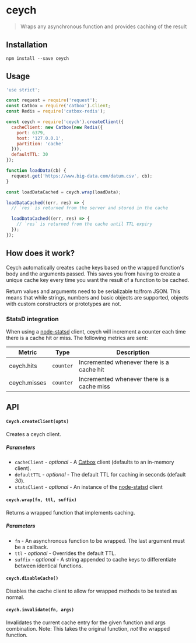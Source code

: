 # ceych

> Wraps any asynchronous function and provides caching of the result

## Installation

```
npm install --save ceych
```

## Usage

```js
'use strict';

const request = require('request');
const Catbox = require('catbox').Client;
const Redis = require('catbox-redis');

const ceych = require('ceych').createClient({
  cacheClient: new Catbox(new Redis({
    port: 6379,
    host: '127.0.0.1',
    partition: 'cache'
  })),
  defaultTTL: 30
});

function loadData(cb) {
  request.get('https://www.big-data.com/datum.csv', cb);
}

const loadDataCached = ceych.wrap(loadData);

loadDataCached((err, res) => {
  // `res` is returned from the server and stored in the cache

  loadDataCached((err, res) => {
    // `res` is returned from the cache until TTL expiry
  });
});
```

## How does it work?

Ceych automatically creates cache keys based on the wrapped function's body and the arguments passed. This saves you from having to create a unique cache key every time you want the result of a function to be cached.

Return values and arguments need to be serializable to/from JSON. This means that while strings, numbers and basic objects are supported, objects with custom constructors or prototypes are not.

### StatsD integration

When using a [node-statsd](https://github.com/sivy/node-statsd) client, ceych will increment a counter each time there is a cache hit or miss. The following metrics are sent:

|Metric|Type|Description|
|------|----|-----------|
|ceych.hits|`counter`|Incremented whenever there is a cache hit|
|ceych.misses|`counter`|Incremented whenever there is a cache miss|

## API

#### `Ceych.createClient(opts)`

Creates a ceych client.

##### Parameters

* `cacheClient` - _optional_ - A [Catbox](https://github.com/hapijs/catbox) client (defaults to an in-memory client).
* `defaultTTL` - _optional_ - The default TTL for caching in seconds (default _30_).
* `statsClient` - _optional_ - An instance of the [node-statsd](https://github.com/sivy/node-statsd) client

#### `ceych.wrap(fn, ttl, suffix)`

Returns a wrapped function that implements caching.

##### Parameters

* `fn` - An asynchronous function to be wrapped. The last argument must be a callback.
* `ttl` - _optional_ - Overrides the default TTL.
* `suffix` - _optional_ - A string appended to cache keys to differentiate between identical functions.

#### `ceych.disableCache()`

Disables the cache client to allow for wrapped methods to be tested as normal.

#### `ceych.invalidate(fn, args)`

 Invalidates the current cache entry for the given function and args combination.
Note: This takes the original function, _not_ the wrapped function.

